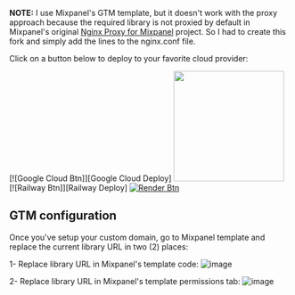 **NOTE:** I use Mixpanel's GTM template, but it doesn't work with the proxy approach because the required library is not proxied by default in Mixpanel's original [Nginx Proxy for Mixpanel](https://github.com/mixpanel/tracking-proxy) project. So I had to create this fork and simply add the lines to the nginx.conf file.

Click on a button below to deploy to your favorite cloud provider:

[![Google Cloud Btn]][Google Cloud Deploy]
[<img src=https://www.deploytodo.com/do-btn-blue.svg width=198px />][Digital Ocean Deploy]
[![Railway Btn]][Railway Deploy]
[![Render Btn]][Render Deploy]


<!-- URLS -->
[Digital Ocean Btn]: https://www.deploytodo.com/do-btn-blue.svg
[Digital Ocean Deploy]: https://cloud.digitalocean.com/apps/new?repo=https://github.com/AgustinPelaez/mixpanel-tracking-proxy-with-gtm/tree/master

[Render Btn]: https://binbashbanana.github.io/deploy-buttons/buttons/remade/render.svg
[Render Deploy]: https://render.com/deploy?repo=https://github.com/AgustinPelaez/mixpanel-tracking-proxy-with-gtm

## GTM configuration
Once you've setup your custom domain, go to Mixpanel template and replace the current library URL in two (2) places:

1- Replace library URL in Mixpanel's template code:
![image](https://github.com/user-attachments/assets/22517234-bde2-40bd-aabb-769f719f6891)

2- Replace library URL in Mixpanel's template permissions tab:
![image](https://github.com/user-attachments/assets/d6077120-30c8-4168-b03e-dc7f6e5fcfec)
